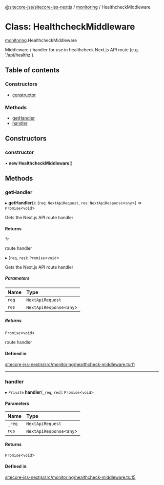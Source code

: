 [@sitecore-jss/sitecore-jss-nextjs](../README.md) / [monitoring](../modules/monitoring.md) / HealthcheckMiddleware

# Class: HealthcheckMiddleware

[monitoring](../modules/monitoring.md).HealthcheckMiddleware

Middleware / handler for use in healthcheck Next.js API route (e.g. '/api/healthz').

## Table of contents

### Constructors

- [constructor](monitoring.HealthcheckMiddleware.md#constructor)

### Methods

- [getHandler](monitoring.HealthcheckMiddleware.md#gethandler)
- [handler](monitoring.HealthcheckMiddleware.md#handler)

## Constructors

### constructor

• **new HealthcheckMiddleware**()

## Methods

### getHandler

▸ **getHandler**(): (`req`: `NextApiRequest`, `res`: `NextApiResponse`<`any`\>) => `Promise`<`void`\>

Gets the Next.js API route handler

#### Returns

`fn`

route handler

▸ (`req`, `res`): `Promise`<`void`\>

Gets the Next.js API route handler

##### Parameters

| Name | Type |
| :------ | :------ |
| `req` | `NextApiRequest` |
| `res` | `NextApiResponse`<`any`\> |

##### Returns

`Promise`<`void`\>

route handler

#### Defined in

[sitecore-jss-nextjs/src/monitoring/healthcheck-middleware.ts:11](https://github.com/Sitecore/jss/blob/4495ba329/packages/sitecore-jss-nextjs/src/monitoring/healthcheck-middleware.ts#L11)

___

### handler

▸ `Private` **handler**(`_req`, `res`): `Promise`<`void`\>

#### Parameters

| Name | Type |
| :------ | :------ |
| `_req` | `NextApiRequest` |
| `res` | `NextApiResponse`<`any`\> |

#### Returns

`Promise`<`void`\>

#### Defined in

[sitecore-jss-nextjs/src/monitoring/healthcheck-middleware.ts:15](https://github.com/Sitecore/jss/blob/4495ba329/packages/sitecore-jss-nextjs/src/monitoring/healthcheck-middleware.ts#L15)
